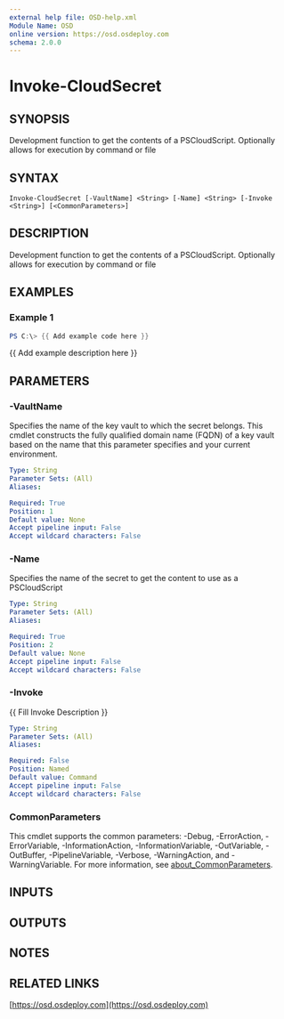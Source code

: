 ```yaml
---
external help file: OSD-help.xml
Module Name: OSD
online version: https://osd.osdeploy.com
schema: 2.0.0
---
```


# Invoke-CloudSecret

## SYNOPSIS
Development function to get the contents of a PSCloudScript.
Optionally allows for execution by command or file

## SYNTAX

```
Invoke-CloudSecret [-VaultName] <String> [-Name] <String> [-Invoke <String>] [<CommonParameters>]
```

## DESCRIPTION
Development function to get the contents of a PSCloudScript.
Optionally allows for execution by command or file

## EXAMPLES

### Example 1
```powershell
PS C:\> {{ Add example code here }}
```

{{ Add example description here }}

## PARAMETERS

### -VaultName
Specifies the name of the key vault to which the secret belongs.
This cmdlet constructs the fully qualified domain name (FQDN) of a key vault based on the name that this parameter specifies and your current environment.

```yaml
Type: String
Parameter Sets: (All)
Aliases:

Required: True
Position: 1
Default value: None
Accept pipeline input: False
Accept wildcard characters: False
```

### -Name
Specifies the name of the secret to get the content to use as a PSCloudScript

```yaml
Type: String
Parameter Sets: (All)
Aliases:

Required: True
Position: 2
Default value: None
Accept pipeline input: False
Accept wildcard characters: False
```

### -Invoke
{{ Fill Invoke Description }}

```yaml
Type: String
Parameter Sets: (All)
Aliases:

Required: False
Position: Named
Default value: Command
Accept pipeline input: False
Accept wildcard characters: False
```

### CommonParameters
This cmdlet supports the common parameters: -Debug, -ErrorAction, -ErrorVariable, -InformationAction, -InformationVariable, -OutVariable, -OutBuffer, -PipelineVariable, -Verbose, -WarningAction, and -WarningVariable. For more information, see [about_CommonParameters](http://go.microsoft.com/fwlink/?LinkID=113216).

## INPUTS

## OUTPUTS

## NOTES

## RELATED LINKS

[https://osd.osdeploy.com](https://osd.osdeploy.com)

